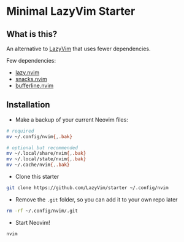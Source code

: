 # Minimal LazyVim Starter

## What is this?

An alternative to [LazyVim](https://github.com/LazyVim/LazyVim) that uses fewer dependencies.

Few dependencies:

- [lazy.nvim](https://github.com/folke/lazy.nvim)
- [snacks.nvim](https://github.com/folke/snacks.nvim)
- [bufferline.nvim](https://github.com/akinsho/bufferline.nvim)

## Installation

- Make a backup of your current Neovim files:

```sh
# required
mv ~/.config/nvim{,.bak}

# optional but recommended
mv ~/.local/share/nvim{,.bak}
mv ~/.local/state/nvim{,.bak}
mv ~/.cache/nvim{,.bak}
```

- Clone this starter

```sh
git clone https://github.com/LazyVim/starter ~/.config/nvim
```

- Remove the `.git` folder, so you can add it to your own repo later

```sh
rm -rf ~/.config/nvim/.git
```

- Start Neovim!

```sh
nvim
```
